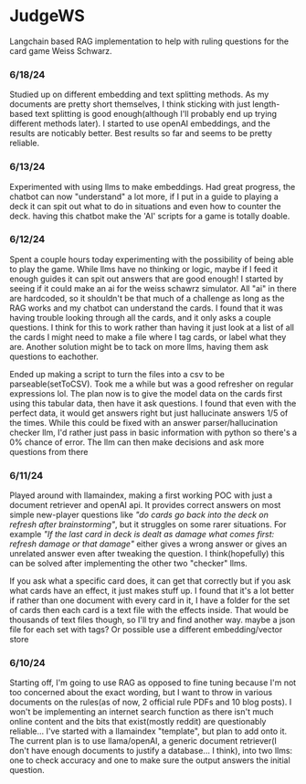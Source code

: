 # JudgeWS
Langchain based RAG implementation to help with ruling questions for the card game Weiss Schwarz. 
### 6/18/24
Studied up on different embedding and text splitting methods. As my documents are pretty short themselves, I think sticking with just length-based text splitting is good enough(although I'll probably end up trying different methods later). I started to use openAI embeddings, and the results are noticably better. Best results so far and seems to be pretty reliable. 
### 6/13/24
Experimented with using llms to make embeddings. Had great progress, the chatbot can now "understand" a lot more, if I put in a guide to playing a deck it can spit out what to do in situations and even how to counter the deck. having this chatbot make the 'AI' scripts for a game is totally doable.
### 6/12/24
Spent a couple hours today experimenting with the possibility of being able to play the game. While llms have no thinking or logic, maybe if I feed it enough guides it can spit out answers that are good enough! I started by seeing if it could make an ai for the weiss schawrz simulator. All "ai" in there are hardcoded, so it shouldn't be that much of a challenge as long as the RAG works and my chatbot can understand the cards. I found that it was having trouble looking through all the cards, and it only asks a couple questions. I think for this to work rather than having it just look at a list of all the cards I might need to make a file where I tag cards, or label what they are. Another solution might be to tack on more llms, having them ask questions to eachother. 

Ended up making a script to turn the files into a csv to be parseable(setToCSV). Took me a while but was a good refresher on regular expressions lol. The plan now is to give the model data on the cards first using this tabular data, then have it ask questions. I found that even with the perfect data, it would get answers right but just hallucinate answers 1/5 of the times. While this could be fixed with an answer parser/hallucination checker llm, I'd rather just pass in basic information with python so there's a 0% chance of error. The llm can then make decisions and ask more questions from there
### 6/11/24
Played around with llamaindex, making a first working POC with just a document retriever and openAI api. It provides correct answers on most simple new-player questions like *"do cards go back into the deck on refresh after brainstorming"*, but it struggles on some rarer situations. For example *"If the last card in deck is dealt as damage what comes first: refresh damage or that damage"* either gives a wrong answer or gives an unrelated answer even after tweaking the question. I think(hopefully) this can be solved after implementing the other two "checker" llms.

If you ask what a specific card does, it can get that correctly but if you ask what cards have an effect, it just makes stuff up. I found that it's a lot better if rather than one document with every card in it, I have a folder for the set of cards then each card is a text file with the effects inside. That would be thousands of text files though, so I'll try and find another way. maybe a json file for each set with tags? Or possible use a different embedding/vector store
###  6/10/24
Starting off, I'm going to use RAG as opposed to fine tuning because I'm not too concerned about the exact wording, but I want to throw in various documents on the rules(as of now, 2 official rule PDFs and 10 blog posts). I won't be implementing an internet search function as there isn't much online content and the bits that exist(mostly reddit) are questionably reliable... I've started with a llamaindex "template", but plan to add onto it. The current plan is to use llama/openAI, a generic document retriever(I don't have enough documents to justify a database... I think), into two llms: one to check accuracy and one to make sure the output answers the initial question.
